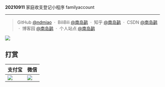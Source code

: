 **20210911** 家庭收支登记小程序 familyaccount

---
> GitHub [@ndmiao](https://github.com/ndmiao) &nbsp;&middot;&nbsp;
> BiliBili [@南岛鹋](https://space.bilibili.com/260584233) &nbsp;&middot;&nbsp;
> 知乎 [@南岛鹋](https://www.zhihu.com/people/ndmiao) &nbsp;&middot;&nbsp;
> CSDN [@南岛鹋](https://blog.csdn.net/qq_40851534?spm=1010.2135.3001.5343) &nbsp;&middot;&nbsp;
> 博客园 [@南岛鹋](https://www.cnblogs.com/ndmiao) &nbsp;&middot;&nbsp;
> 个人站点 [@南岛鹋](https://www.ndmiao.cn)

![](https://www.ndmiao.cn/follow.png)

## 打赏
| 支付宝                             | 微信                                  |
| ---------------------------------- | ------------------------------------- |
| ![](https://www.ndmiao.cn/pay.png) | ![](https://www.ndmiao.cn/wechat.png) |